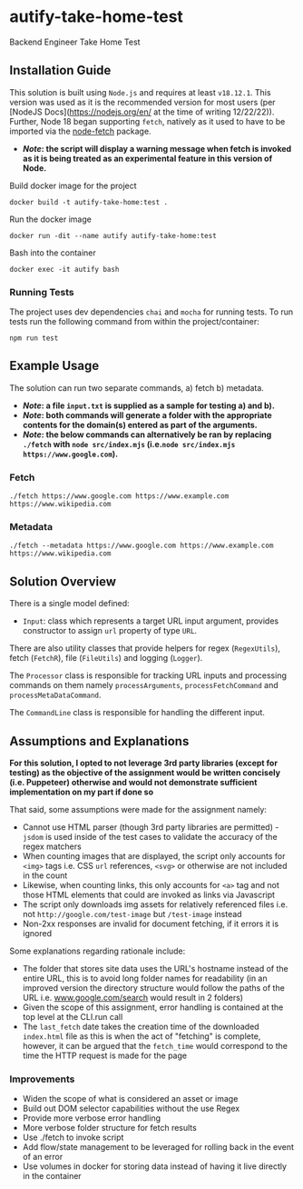 # autify-take-home-test
Backend Engineer Take Home Test

## Installation Guide
This solution is built using `Node.js` and requires at least `v18.12.1`. This version was used as it is the recommended version for most users (per [NodeJS Docs](https://nodejs.org/en/ at the time of writing 12/22/22)). Further, Node 18 began supporting `fetch`, natively as it used to have to be imported via the [node-fetch](https://www.npmjs.com/package/node-fetch) package.
- **_Note_: the script will display a warning message when fetch is invoked as it is being treated as an experimental feature in this version of Node.**


Build docker image for the project 
```
docker build -t autify-take-home:test . 
```

Run the docker image
```
docker run -dit --name autify autify-take-home:test
```

Bash into the container
```
docker exec -it autify bash
```

### Running Tests
The project uses dev dependencies `chai` and `mocha` for running tests. To run tests run the following command from within the project/container:
```
npm run test
```

## Example Usage

The solution can run two separate commands, a) fetch b) metadata.
- **_Note_: a file `input.txt` is supplied as a sample for testing a) and b).**
- **_Note_: both commands will generate a folder with the appropriate contents for the domain(s) entered as part of the arguments.**
- **_Note_: the below commands can alternatively be ran by replacing `./fetch` with `node src/index.mjs` (i.e.`node src/index.mjs https://www.google.com`).**
### Fetch
```
./fetch https://www.google.com https://www.example.com https://www.wikipedia.com
```

### Metadata
```
./fetch --metadata https://www.google.com https://www.example.com https://www.wikipedia.com
```

## Solution Overview
There is a single model defined:
- `Input`: class which represents a target URL input argument, provides constructor to assign `url` property of type `URL`.

There are also utility classes that provide helpers for regex (`RegexUtils`), fetch (`FetchR`), file (`FileUtils`) and logging (`Logger`).

The `Processor` class is responsible for tracking URL inputs and processing commands on them namely `processArguments`, `processFetchCommand` and `processMetaDataCommand`.

The `CommandLine` class is responsible for handling the different input.

## Assumptions and Explanations
**For this solution, I opted to not leverage 3rd party libraries (except for testing) as the objective of the assignment would be written concisely (i.e. Puppeteer) otherwise and would not demonstrate sufficient implementation on my part if done so**

That said, some assumptions were made for the assignment namely:
- Cannot use HTML parser (though 3rd party libraries are permitted) - `jsdom` is used inside of the test cases to validate the accuracy of the regex matchers
- When counting images that are displayed, the script only accounts for `<img>` tags i.e. CSS `url` references, `<svg>` or otherwise are not included in the count
- Likewise, when counting links, this only accounts for `<a>` tag and not those HTML elements that could are invoked as links via Javascript
- The script only downloads img assets for relatively referenced files i.e. not `http://google.com/test-image` but `/test-image` instead
- Non-2xx responses are invalid for document fetching, if it errors it is ignored


Some explanations regarding rationale include:
- The folder that stores site data uses the URL's hostname instead of the entire URL, this is to avoid long folder names for readability (in an improved version the directory structure would follow the paths of the URL i.e. www.google.com/search would result in 2 folders)
- Given the scope of this assignment, error handling is contained at the top level at the CLI.run call
- The `last_fetch` date takes the creation time of the downloaded `index.html` file as this is when the act of "fetching" is complete, however, it can be argued that the `fetch_time` would correspond to the time the HTTP request is made for the page

### Improvements
- Widen the scope of what is considered an asset or image
- Build out DOM selector capabilities without the use Regex
- Provide more verbose error handling
- More verbose folder structure for fetch results
- Use ./fetch to invoke script
- Add flow/state management to be leveraged for rolling back in the event of an error
- Use volumes in docker for storing data instead of having it live directly in the container
